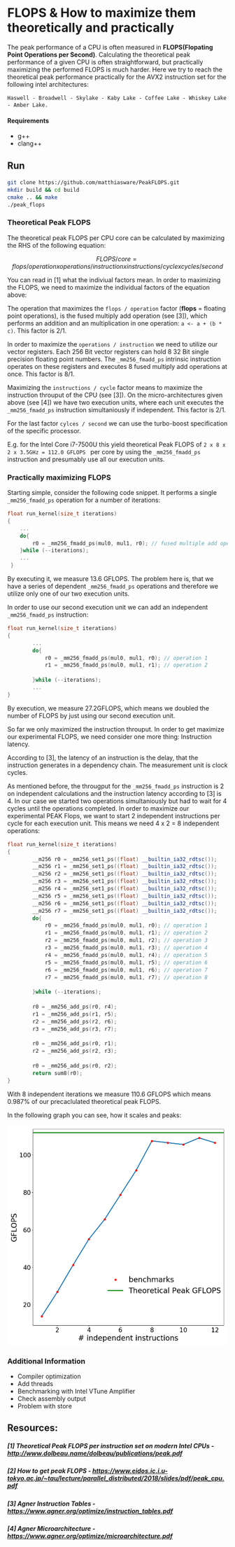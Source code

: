 # FLOPS & How to maximize them theoretically and practically

The peak performance of a CPU is often measured in __FLOPS(Flopating Point Operations per Second)__. Calculating the theoretical peak performance of a given CPU is often straightforward, but practically maximizing the performed FLOPS is much harder. Here we try to reach the theoretical peak performance practically for the AVX2 instruction set for the following intel architectures:

	Haswell - Broadwell - Skylake - Kaby Lake - Coffee Lake - Whiskey Lake - Amber Lake.

#### Requirements
- g++
- clang++

## Run
```sh
git clone https://github.com/matthiasware/PeakFLOPS.git
mkdir build && cd build
cmake .. && make
./peak_flops
```

### Theoretical Peak FLOPS

The theoretical peak FLOPS per CPU core can be calculated by maximizing the RHS of the following equation:

```math
FLOPS / core =   flops / operation 
               x operations / instruction 
               x instructions / cycle 
               x  cycles / second 
```

You can read in [1] what the indiviual factors mean. In order to maximizing the FLOPS, we need to maximize the individual factors of the equation above:

The operation that maximizes the ```flops / operation``` factor (__flops__ = floating point operations), is the fused multiply add operation (see [3]), which performs an addition and an multiplication in one operation: ```a <- a + (b * c)```. This factor is 2/1.

In order to maximize the ```operations / instruction``` we need to utilize our vector registers. Each 256 Bit  vector registers can hold 8 32 Bit single precision floating point numbers. The ```_mm256_fmadd_ps``` intrinsic instruction operates on these registers and executes 8 fused multiply add operations at once. This factor is 8/1.

Maximizing the ```instructions / cycle``` factor means to maximize the instruction throuput of the CPU (see [3]). On the micro-architectures given above (see [4]) we have two execution units, where each unit executes the ```_mm256_fmadd_ps``` instruction simultaniously if independent. This factor is 2/1.

For the last factor ```cylces / second``` we can use the turbo-boost specification of the specific processor.

E.g. for the Intel Core i7-7500U this yield theoretical Peak FLOPS of ```2 x 8 x 2 x 3.5GHz = 112.0 GFLOPS ``` per core by using the ```_mm256_fmadd_ps``` instruction and presumably use all our execution units.


### Practically maximizing FLOPS

Starting simple, consider the following code snippet. It performs a single ```_mm256_fmadd_ps``` operation for a number of iterations:

```c++
float run_kernel(size_t iterations)
{
	...
	do{
		r0 = _mm256_fmadd_ps(mul0, mul1, r0); // fused multiple add operation
	}while (--iterations);
	...
 }

```
By executing it, we measure 13.6 GFLOPS. The problem here is, that we have a series of dependent ```_mm256_fmadd_ps``` operations and therefore we utilize only one of our two execution units.

In order to use our second execution unit we can add an independent ```_mm256_fmadd_ps``` instruction:

```c++
float run_kernel(size_t iterations)
{
   		...
        do{
            r0 = _mm256_fmadd_ps(mul0, mul1, r0); // operation 1
            r1 = _mm256_fmadd_ps(mul0, mul1, r1); // operation 2

        }while (--iterations);
        ...
}
```
By execution, we measure 27.2GFLOPS, which means we doubled the number of FLOPS by just using our second execution unit.

So far we only maximized the instruction throuput. In order to get maximize our experimental FLOPS, we need consider one more thing: Instruction latency.

According to [3], the latency of an instruction is the delay, that the instruction generates in a dependency chain. The measurement unit is clock cycles.

As mentioned before, the througput for the ```_mm256_fmadd_ps``` instruction is 2 on independent calculations and the instruction latency according to [3] is 4. 
In our case we started two operations simultaniously but had to wait for 4 cycles until the operations completed.
In order to maximize our experimental PEAK Flops, we want to start 2 independent instructions per cycle for each execution unit. This means we need 4 x 2 = 8 independent operations:

```c++
float run_kernel(size_t iterations)
{
        __m256 r0 = _mm256_set1_ps((float) __builtin_ia32_rdtsc());
        __m256 r1 = _mm256_set1_ps((float) __builtin_ia32_rdtsc());
        __m256 r2 = _mm256_set1_ps((float) __builtin_ia32_rdtsc());
        __m256 r3 = _mm256_set1_ps((float) __builtin_ia32_rdtsc());
        __m256 r4 = _mm256_set1_ps((float) __builtin_ia32_rdtsc());
        __m256 r5 = _mm256_set1_ps((float) __builtin_ia32_rdtsc());
        __m256 r6 = _mm256_set1_ps((float) __builtin_ia32_rdtsc());
        __m256 r7 = _mm256_set1_ps((float) __builtin_ia32_rdtsc());
        do{
            r0 = _mm256_fmadd_ps(mul0, mul1, r0); // operation 1
            r1 = _mm256_fmadd_ps(mul0, mul1, r1); // operation 2
            r2 = _mm256_fmadd_ps(mul0, mul1, r2); // operation 3
            r3 = _mm256_fmadd_ps(mul0, mul1, r3); // operation 4
            r4 = _mm256_fmadd_ps(mul0, mul1, r4); // operation 5
            r5 = _mm256_fmadd_ps(mul0, mul1, r5); // operation 6
            r6 = _mm256_fmadd_ps(mul0, mul1, r6); // operation 7
            r7 = _mm256_fmadd_ps(mul0, mul1, r7); // operation 8

        }while (--iterations);

        r0 = _mm256_add_ps(r0, r4);
        r1 = _mm256_add_ps(r1, r5);
        r2 = _mm256_add_ps(r2, r6);
        r3 = _mm256_add_ps(r3, r7);

        r0 = _mm256_add_ps(r0, r1);
        r2 = _mm256_add_ps(r2, r3);

        r0 = _mm256_add_ps(r0, r2);
        return sum8(r0);
}
```

With 8 independent iterations we measure 110.6 GFLOPS which means 0.987% of our precaclulated theoretical peak FLOPS.

In the following graph you can see, how it scales and peaks:

![Alt text](peak_flops.png?raw=true)


### Additional Information
- Compiler optimization
- Add threads
- Benchmarking with Intel VTune Amplifier
- Check assembly output
- Problem with store

## Resources:
##### [1] Theoretical Peak FLOPS per instruction set on modern Intel CPUs - http://www.dolbeau.name/dolbeau/publications/peak.pdf
##### [2] How to get peak FLOPS - https://www.eidos.ic.i.u-tokyo.ac.jp/~tau/lecture/parallel_distributed/2018/slides/pdf/peak_cpu.pdf
##### [3] Agner Instruction Tables - https://www.agner.org/optimize/instruction_tables.pdf
##### [4] Agner Microarchitecture -  https://www.agner.org/optimize/microarchitecture.pdf 



